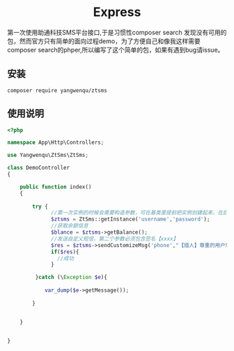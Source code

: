 <h1 align="center">Express</h1>



第一次使用助通科技SMS平台接口,于是习惯性composer search 发现没有可用的包，然而官方只有简单的面向过程demo，为了方便自己和像我这样需要composer search的phper,所以编写了这个简单的包，如果有遇到bug请issue。



## 安装
```shell
composer require yangwenqu/ztsms
```

## 使用说明

```php
<?php

namespace App\Http\Controllers;

use Yangwenqu\ZtSms\ZtSms;

class DemoController
{

    public function index()
    {       
    
        try {
              //第一次实例的时候会需要构造参数，可在基类里提前把实例创建起来，在后面的使用中则不需要传入构造参数
              $ztsms = ZtSms::getInstance('username','password');
              //获取余额信息
              $blance = $ztsms->getBalance();
              //发送自定义短信，第二个参数必须包含签名【xxxx】
              $res = $ztsms->sendCustomizeMsg('phone',"【猎人】尊重的用户您好,您的验证码是:123456,请妥善保管！");
              if($res){
                //成功
              }       

         }catch (\Exception $e){
            
            var_dump($e->getMessage());
        
        }


    }

    
}
```
